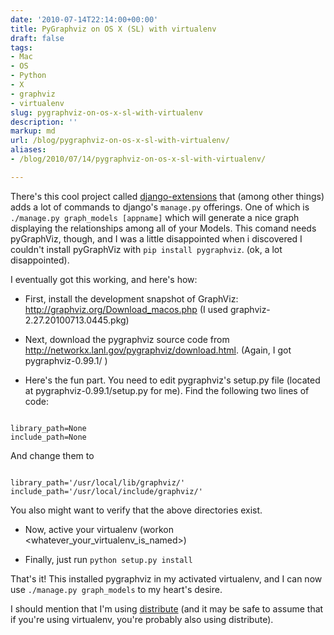 ```yaml
---
date: '2010-07-14T22:14:00+00:00'
title: PyGraphviz on OS X (SL) with virtualenv
draft: false
tags:
- Mac
- OS
- Python
- X
- graphviz
- virtualenv
slug: pygraphviz-on-os-x-sl-with-virtualenv
description: ''
markup: md
url: /blog/pygraphviz-on-os-x-sl-with-virtualenv/
aliases:
- /blog/2010/07/14/pygraphviz-on-os-x-sl-with-virtualenv/

---
```


There's this cool project called [django-extensions](http://github.com/django-extensions/) that (among other things) adds a lot of commands to django's `manage.py` offerings. One of which is `./manage.py graph_models [appname]` which will generate a nice graph displaying the relationships among all of your Models. This comand needs pyGraphViz, though, and I was a little disappointed when i discovered I couldn't install pyGraphViz with `pip install pygraphviz`. (ok, a lot disappointed).   
  
I eventually got this working, and here's how:  
  
* First, install the development snapshot of GraphViz: <http://graphviz.org/Download_macos.php> (I used graphviz-2.27.20100713.0445.pkg)
  
* Next, download the pygraphviz source code from <http://networkx.lanl.gov/pygraphviz/download.html>. (Again, I got pygraphviz-0.99.1/ )
  
* Here's the fun part. You need to edit pygraphviz's setup.py file (located at pygraphviz-0.99.1/setup.py for me). Find the following two lines of code:
```
  
library_path=None  
include_path=None
```
  
And change them to
```
  
library_path='/usr/local/lib/graphviz/'  
include_path='/usr/local/include/graphviz/'
```
  
You also might want to verify that the above directories exist.
  
* Now, active your virtualenv (workon <whatever\_your\_virtualenv\_is\_named>)
  
* Finally, just run `python setup.py install`
  

  
  
That's it! This installed pygraphviz in my activated virtualenv, and I can now use `./manage.py graph_models` to my heart's desire.  
  
I should mention that I'm using [distribute](http://pypi.python.org/pypi/distribute) (and it may be safe to assume that if you're using virtualenv, you're probably also using distribute).